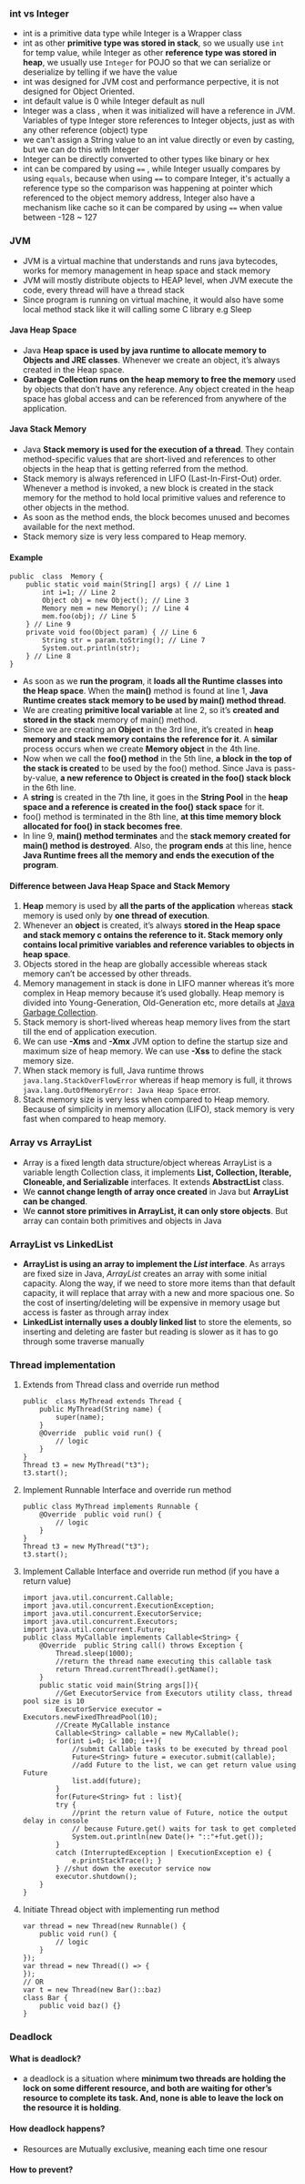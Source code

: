 ### int vs Integer
- int is a primitive data type while Integer is a Wrapper class
- int as other **primitive type was stored in stack**, so we usually use `int` for temp value, while Integer as other **reference type was stored in heap**, we usually use `Integer` for POJO so that we can serialize or deserialize by telling if we have the value
- int was designed for JVM cost and performance perpective, it is not designed for Object Oriented. 
- int default value is 0 while Integer default as null
- Integer was a class , when it was initialized will have a reference in JVM. Variables of type Integer store references to Integer objects, just as with any other reference (object) type
- we can't assign a String value to an int value directly or even by casting, but we can do this with Integer
- Integer can be directly converted to other types like binary or hex
- int can be compared by using `==` , while Integer usually compares by using `equals`, because when using `==` to compare Integer, it's actually a reference type so the comparison was happening at pointer which referenced to the object memory address, Integer also have a mechanism like cache so it can be compared by using `==` when value between -128 ~ 127
### JVM
- JVM is a virtual machine that understands and runs java bytecodes, works for memory management in heap space and stack memory
- JVM will mostly distribute objects to HEAP level, when JVM execute the code, every thread will have a thread stack
- Since program is running on virtual machine, it would also have some local method stack like it will calling some C library e.g Sleep
#### Java Heap Space
- Java **Heap space is used by java runtime to allocate memory to Objects and JRE classes**. Whenever we create an object, it’s always created in the Heap space.
- **Garbage Collection runs on the heap memory to free the memory** used by objects that don’t have any reference. Any object created in the heap space has global access and can be referenced from anywhere of the application.
####  Java Stack Memory
- Java **Stack memory is used for the execution of a thread**. They contain method-specific values that are short-lived and references to other objects in the heap that is getting referred from the method.
- Stack memory is always referenced in LIFO (Last-In-First-Out) order. Whenever a method is invoked, a new block is created in the stack memory for the method to hold local primitive values and reference to other objects in the method.
- As soon as the method ends, the block becomes unused and becomes available for the next method.  
- Stack memory size is very less compared to Heap memory.
#### Example
```
public  class  Memory { 
	public static void main(String[] args) { // Line 1  				    
		int i=1; // Line 2 
		Object obj = new Object(); // Line 3 
		Memory mem = new Memory(); // Line 4 	
		mem.foo(obj); // Line 5 
	} // Line 9  
	private void foo(Object param) { // Line 6 
		String str = param.toString(); // Line 7 	
		System.out.println(str); 
	} // Line 8 
}
```
-   As soon as we **run the program**, it **loads all the Runtime classes into the Heap space**. When the **main()** method is found at line 1, **Java Runtime creates stack memory to be used by main() method thread**.
-   We are creating **primitive local variable** at line 2, so it’s **created and stored in the stack** memory of main() method.
-   Since we are creating an **Object** in the 3rd line, it’s created in **heap memory and stack memory contains the reference for it**. A **similar** process occurs when we create **Memory object** in the 4th line.
-   Now when we call the **foo() method** in the 5th line, **a block in the top of the stack is created** to be used by the foo() method. Since Java is pass-by-value, **a new reference to Object is created in the foo() stack block** in the 6th line.
-   A **string** is created in the 7th line, it goes in the **String Pool** in the **heap space and a reference is created in the foo() stack space** for it.
-   foo() method is terminated in the 8th line, **at this time memory block allocated for foo() in stack becomes free**.
-   In line 9, **main() method terminates** and the **stack memory created for main() method is destroyed**. Also, the **program ends** at this line, hence **Java Runtime frees all the memory and ends the execution of the program**.
#### Difference between Java Heap Space and Stack Memory
1.  **Heap** memory is used by **all the parts of the application** whereas **stack** memory is used only by **one thread of execution**.
2.  Whenever an **object** is created, it’s always **stored in the Heap space and stack memory c ontains the reference to it. Stack memory only contains local primitive variables and reference variables to objects in heap space**.
3.  Objects stored in the heap are globally accessible whereas stack memory can’t be accessed by other threads.
4.  Memory management in stack is done in LIFO manner whereas it’s more complex in Heap memory because it’s used globally. Heap memory is divided into Young-Generation, Old-Generation etc, more details at  [Java Garbage Collection](https://www.journaldev.com/2856/java-jvm-memory-model-memory-management-in-java).
5.  Stack memory is short-lived whereas heap memory lives from the start till the end of application execution.
6.  We can use  **-Xms**  and  **-Xmx**  JVM option to define the startup size and maximum size of heap memory. We can use  **-Xss**  to define the stack memory size.
7.  When stack memory is full, Java runtime throws  `java.lang.StackOverFlowError`  whereas if heap memory is full, it throws  `java.lang.OutOfMemoryError: Java Heap Space`  error.
8.  Stack memory size is very less when compared to Heap memory. Because of simplicity in memory allocation (LIFO), stack memory is very fast when compared to heap memory.
### Array vs ArrayList
- Array is a fixed length data structure/object whereas ArrayList is a variable length Collection class, it implements **List<E>, Collection<E>, Iterable<E>, Cloneable, and Serializable** interfaces. It extends **AbstractList<E>** class.
- We **cannot change length of array once created** in Java but **ArrayList can be changed**.
- We **cannot store primitives in ArrayList, it can only store objects**. But array can contain both primitives and objects in Java
###  ArrayList vs LinkedList
- **ArrayList is using an array to implement the _List_ interface**. As arrays are fixed size in Java, _ArrayList_ creates an array with some initial capacity. Along the way, if we need to store more items than that default capacity, it will replace that array with a new and more spacious one. So the cost of inserting/deleting will be expensive in memory usage but access is faster as through array index
- **LinkedList internally uses a doubly linked list** to store the elements, so inserting and deleting are faster but reading is slower as it has to go through some traverse manually
### Thread implementation
1. Extends from Thread class and override run method
	```
	public  class MyThread extends Thread { 
		public MyThread(String name) { 
			super(name); 
		} 
		@Override  public void run() { 
			// logic
		} 
	}
	Thread t3 = new MyThread("t3");
	t3.start();
	```
2. Implement Runnable Interface and override run method
	```
	public class MyThread implements Runnable { 
		@Override  public void run() { 
			// logic 
		} 
	}
	Thread t3 = new MyThread("t3");
	t3.start();
	```
3. Implement Callable Interface and override run method (if you have a return value)
	```
	import java.util.concurrent.Callable; 
	import java.util.concurrent.ExecutionException; 
	import java.util.concurrent.ExecutorService; 
	import java.util.concurrent.Executors; 
	import java.util.concurrent.Future;
	public class MyCallable implements Callable<String> {
		@Override  public String call() throws Exception { 	
			Thread.sleep(1000); 
			//return the thread name executing this callable task  
			return Thread.currentThread().getName(); 
		} 
		public static void main(String args[]){
			//Get ExecutorService from Executors utility class, thread pool size is 10 
			ExecutorService executor = Executors.newFixedThreadPool(10);
			//Create MyCallable instance 
			Callable<String> callable = new MyCallable();
			for(int i=0; i< 100; i++){ 
				//submit Callable tasks to be executed by thread pool 
				Future<String> future = executor.submit(callable); 	
				//add Future to the list, we can get return value using Future 
				list.add(future); 
			} 
			for(Future<String> fut : list){ 
			try { 
				//print the return value of Future, notice the output delay in console  
				// because Future.get() waits for task to get completed 
				System.out.println(new Date()+ "::"+fut.get()); 
			} 
			catch (InterruptedException | ExecutionException e) { 
				e.printStackTrace(); } 
			} //shut down the executor service now 
			executor.shutdown();
		}
	}
	```
4. Initiate Thread object with implementing run method
	```
	var thread = new Thread(new Runnable() {
		public void run() {
			// logic
		}
	});
	var thread = new Thread(() => {
	});
	// OR
	var t = new Thread(new Bar()::baz)
	class Bar {
		public void baz() {}
	}
	```
### Deadlock
#### What is deadlock?
- a deadlock is a situation where **minimum two threads are holding the lock on some different resource, and both are waiting for other’s resource to complete its task. And, none is able to leave the lock on the resource it is holding**.
#### How deadlock happens?
- Resources are Mutually exclusive, meaning each time one resour
#### How to prevent?
<!--stackedit_data:
eyJoaXN0b3J5IjpbMTUxNzg3MDYzMCwtMTQwMjY2NDc5MywxOD
c0MDIxMjU0XX0=
-->